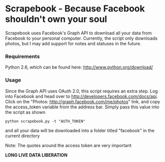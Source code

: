 # Scrapebook - Because Facebook shouldn't own your soul

Scrapebook uses Facebook's Graph API to download all your data from Facebook to your personal computer. Currently, the script only downloads photos, but I may add support for notes and statuses in the future. 

### Requirements

Python 2.6, which can be found here: <http://www.python.org/download/>

### Usage

Since the Graph API uses OAuth 2.0, this script requires an extra step. Log into Facebook and head over to <http://developers.facebook.com/docs/api>. Click on the "Photos: http://graph.facebook.com/me/photos" link, and copy the access_token variable from the address bar. Simply pass this value into the script as shown 

    python scrapebook.py -t "AUTH_TOKEN"
    
and all your data will be downloaded into a folder titled "facebook" in the current directory

Note: The quotes around the access token are very important

**LONG LIVE DATA LIBERATION**


